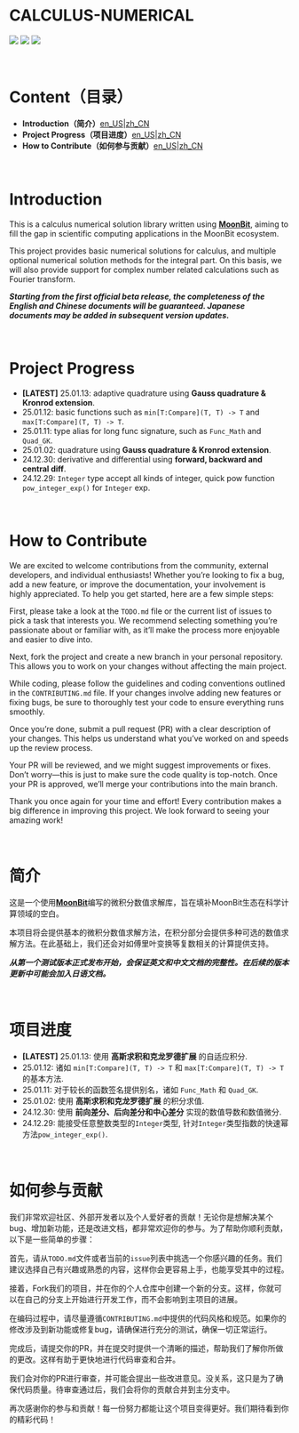 # CALCULUS-NUMERICAL
[![](https://img.shields.io/badge/Maintainer-KCN--judu-pink)](https://github.com/KCN-judu) [![](https://img.shields.io/badge/License-MIT-blue)](https://github.com/moonbit-community/calculus-numerical/blob/main/LICENSE) ![](https://img.shields.io/badge/State-active-success)

<br>

# Content（目录）

- __Introduction（简介）__[en_US](#introduction)|[zh_CN](#简介)
- __Project Progress（项目进度）__[en_US](#project-progress)|[zh_CN](#项目进度)
- __How to Contribute（如何参与贡献）__[en_US](#how-to-contribute)|[zh_CN](#如何参与贡献)

<br>

# Introduction

This is a calculus numerical solution library written using [__MoonBit__](https://www.moonbitlang.com), aiming to fill the gap in scientific computing applications in the MoonBit ecosystem.

This project provides basic numerical solutions for calculus, and multiple optional numerical solution methods for the integral part. On this basis, we will also provide support for complex number related calculations such as Fourier transform.

__*Starting from the first official beta release, the completeness of the English and Chinese documents will be guaranteed. Japanese documents may be added in subsequent version updates.*__

<br>

# Project Progress

- __[LATEST]__ 25.01.13: adaptive quadrature using __Gauss quadrature & Kronrod extension__.
- 25.01.12: basic functions such as `min[T:Compare](T, T) -> T`  and `max[T:Compare](T, T) -> T`. 
- 25.01.11: type alias for long func signature, such as `Func_Math` and `Quad_GK`.
- 25.01.02: quadrature using __Gauss quadrature & Kronrod extension__.
- 24.12.30: derivative and differential using __forward, backward and central diff__.
- 24.12.29: `Integer` type accept all kinds of integer, quick pow function `pow_integer_exp()` for `Integer` exp.

<br>

# How to Contribute

We are excited to welcome contributions from the community, external developers, and individual enthusiasts! Whether you’re looking to fix a bug, add a new feature, or improve the documentation, your involvement is highly appreciated. To help you get started, here are a few simple steps:

First, please take a look at the `TODO.md` file or the current list of issues to pick a task that interests you. We recommend selecting something you’re passionate about or familiar with, as it’ll make the process more enjoyable and easier to dive into.

Next, fork the project and create a new branch in your personal repository. This allows you to work on your changes without affecting the main project.

While coding, please follow the guidelines and coding conventions outlined in the `CONTRIBUTING.md` file. If your changes involve adding new features or fixing bugs, be sure to thoroughly test your code to ensure everything runs smoothly.

Once you’re done, submit a pull request (PR) with a clear description of your changes. This helps us understand what you’ve worked on and speeds up the review process.

Your PR will be reviewed, and we might suggest improvements or fixes. Don’t worry—this is just to make sure the code quality is top-notch. Once your PR is approved, we’ll merge your contributions into the main branch.

Thank you once again for your time and effort! Every contribution makes a big difference in improving this project. We look forward to seeing your amazing work!

<br>

# 简介

这是一个使用[__MoonBit__](https://www.moonbitlang.cn)编写的微积分数值求解库，旨在填补MoonBit生态在科学计算领域的空白。

本项目将会提供基本的微积分数值求解方法，在积分部分会提供多种可选的数值求解方法。在此基础上，我们还会对如傅里叶变换等复数相关的计算提供支持。

__*从第一个测试版本正式发布开始，会保证英文和中文文档的完整性。在后续的版本更新中可能会加入日语文档。*__

<br>

# 项目进度

- __[LATEST]__ 25.01.13: 使用 __高斯求积和克龙罗德扩展__ 的自适应积分.
- 25.01.12: 诸如 `min[T:Compare](T, T) -> T` 和 `max[T:Compare](T, T) -> T` 的基本方法. 
- 25.01.11: 对于较长的函数签名提供别名，诸如 `Func_Math` 和 `Quad_GK`.
- 25.01.02: 使用 __高斯求积和克龙罗德扩展__ 的积分求值.
- 24.12.30: 使用 __前向差分、后向差分和中心差分__ 实现的数值导数和数值微分.
- 24.12.29: 能接受任意整数类型的`Integer`类型,  针对`Integer`类型指数的快速幂方法`pow_integer_exp()`.

<br>

# 如何参与贡献

我们非常欢迎社区、外部开发者以及个人爱好者的贡献！无论你是想解决某个bug、增加新功能，还是改进文档，都非常欢迎你的参与。为了帮助你顺利贡献，以下是一些简单的步骤：

首先，请从`TODO.md`文件或者当前的`issue`列表中挑选一个你感兴趣的任务。我们建议选择自己有兴趣或熟悉的内容，这样你会更容易上手，也能享受其中的过程。

接着，Fork我们的项目，并在你的个人仓库中创建一个新的分支。这样，你就可以在自己的分支上开始进行开发工作，而不会影响到主项目的进展。

在编码过程中，请尽量遵循`CONTRIBUTING.md`中提供的代码风格和规范。如果你的修改涉及到新功能或修复bug，请确保进行充分的测试，确保一切正常运行。

完成后，请提交你的PR，并在提交时提供一个清晰的描述，帮助我们了解你所做的更改。这样有助于更快地进行代码审查和合并。

我们会对你的PR进行审查，并可能会提出一些改进意见。没关系，这只是为了确保代码质量。待审查通过后，我们会将你的贡献合并到主分支中。

再次感谢你的参与和贡献！每一份努力都能让这个项目变得更好。我们期待看到你的精彩代码！
